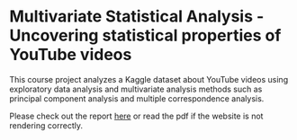 # Multivariate Statistical Analysis - Uncovering statistical properties of YouTube videos
This course project analyzes a Kaggle dataset about YouTube videos using exploratory data analysis and multivariate analysis methods such as principal component analysis and multiple correspondence analysis.

Please check out the report [here](https://sonalexle.github.io/msa-youtube/) or read the pdf if the website is not rendering correctly.
